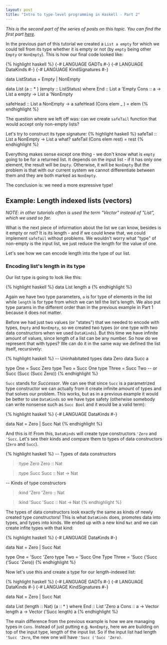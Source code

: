 ```yaml
---
layout: post
title: "Intro to type-level programming in Haskell - Part 2"
---
```


*This is the second part of the series of posts on this topic. You can find the first part
[here](http://matija.me/2020/07/04/haskell-type-lvl-programming-intro/).*

In the previous part of this tutorial we created a `List a empty` for which we could tell from its
type whether it is empty or not (by `empty` being other `Empty` or `NonEmpty`). This is how our
final code looked like:

{% highlight haskell %}
{-# LANGUAGE GADTs #-}
{-# LANGUAGE DataKinds #-}
{-# LANGUAGE KindSignatures #-}

data ListStatus = Empty | NonEmpty

data List (a :: * ) (empty :: ListStatus) where
    End :: List a 'Empty 
    Cons :: a -> List a empty -> List a 'NonEmpty

safeHead :: List a NonEmpty -> a
safeHead (Cons elem _ ) = elem
{% endhighlight %}

The question where we left off was: can we create `safeTail` function that would accept only
non-empty lists?

Let's try to construct its type signature:
{% highlight haskell %}
safeTail :: List a NonEmpty -> List a what?
safeTail (Cons elem rest) = rest
{% endhighlight %}

Everything makes sense except one thing - we don't know what is `empty` going to be for a returned
list. It depends on the input list - if it has only one element, the result will be `Empty`.
Otherwise, it will be `NonEmpty` But the problem is that with our current system we cannot 
differentiate between them and they are both marked as `NonEmpty`.

The conclusion is: we need a more expressive type!

## Example: Length indexed lists (vectors)

*NOTE: in other tutorials often is used the term "Vector" instead of "List",
which we used so far.*

What is the next piece of information about the list we can know, besides is it empty or not? It is
its length - and if we could knew that, we could implement `safeTail` without problems. We wouldn't
worry what "type" of non-empty is the input list, we just reduce the length for the value of one.

Let's see how we can encode length into the type of our list.

### Encoding list's length in its type

Our list type is going to look like this:

{% highlight haskell %}
data List length a
{% endhighlight %}

Again we have two type parameters, `a` is for type of elements in the list while `length` is for
type from which we can tell the list's length. We also put type params in the different order than
in the previous example in Part 1 because it does not matter.

Before we had just two values (or "states") that we needed to encode with types, `Empty` and
`NonEmpty`, so we created two types (or one type with two data constructors when we used
`DataKinds`). But this time we have infinite amount of values, since length of a list can be
any number. So how do we represent that with types? We can do it in the same way we defined the
list itself, recursively:

{% highlight haskell %}
-- Uninhabitated types
data Zero
data Succ a

type One = Succ Zero
type Two = Succ One
type Three = Succ Two -- or Succ (Succ (Succ Zero))
{% endhighlight %}

`Succ` stands for *Successor*. We can see that since `Succ` is a parametrized type constructor
we can actually from it create infinite amount of types and that solves our problem. This works,
but as in a previous example it would be better to use `DataKinds` so we have type safety
(otherwise somebody can write nonsense such as `Succ Bool` and it would be a valid term):

{% highlight haskell %}
{-# LANGUAGE DataKinds #-}

data Nat = Zero | Succ Nat
{% endhighlight %}

And this is it! From this, `DataKinds` will create type constructors `'Zero` and `'Succ`. Let's
see their kinds and compare them to types of data constructors (`Zero` and `Succ`).

{% highlight haskell %}
-- Types of data constructors
> :type Zero
Zero :: Nat

> :type Succ
Succ :: Nat -> Nat

-- Kinds of type constructors
> :kind 'Zero
'Zero :: Nat

> :kind 'Succ
'Succ :: Nat -> Nat
{% endhighlight %}

The types of data constructors look exactly the same as kinds of newly created type constructors!
This is what `DataKinds` does, promotes data into types, and types into kinds. We ended up with
a new kind `Nat` and we can create infite types with that kind:

{% highlight haskell %}
{-# LANGUAGE DataKinds #-}

data Nat = Zero | Succ Nat

type One = 'Succ 'Zero
type Two = 'Succ One
Type Three = 'Succ ('Succ ('Succ 'Zero))
{% endhighlight %}

Now let's use this and create a type for our length-indexed list:

{% highlight haskell %}
{-# LANGUAGE GADTs #-}
{-# LANGUAGE DataKinds #-}
{-# LANGUAGE KindSignatures #-}

data Nat = Zero | Succ Nat

data List (length :: Nat) (a :: * ) where
    End :: List 'Zero a
    Cons :: a -> Vector length a -> Vector ('Succ length) a
{% endhighlight %}

The main difference from the previous example is how we are managing types in `Cons`. Instead
of just putting e.g. `NonEmpty`, here we are building on top of the input type, length of the input
list. So if the input list had length `'Succ 'Zero`, the new one will have `'Succ ('Succ 'Zero)`.
